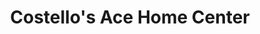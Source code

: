 ---
title: "Costello's Ace Home Center"
url: /lincoln-park/costellos-ace-home-center/
shop: Baumarkt
---